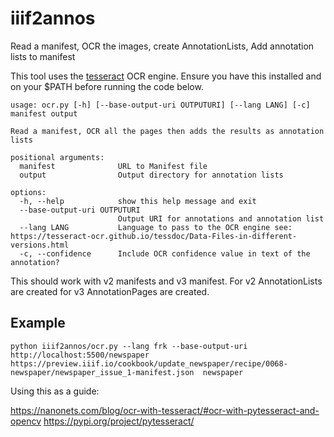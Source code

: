 # iiif2annos
Read a manifest, OCR the images, create AnnotationLists, Add annotation lists to manifest

This tool uses the [tesseract](https://tesseract-ocr.github.io/) OCR engine. Ensure you have this installed and on your $PATH before running the code below. 

```
usage: ocr.py [-h] [--base-output-uri OUTPUTURI] [--lang LANG] [-c] manifest output

Read a manifest, OCR all the pages then adds the results as annotation lists

positional arguments:
  manifest              URL to Manifest file
  output                Output directory for annotation lists

options:
  -h, --help            show this help message and exit
  --base-output-uri OUTPUTURI
                        Output URI for annotations and annotation list
  --lang LANG           Language to pass to the OCR engine see: https://tesseract-ocr.github.io/tessdoc/Data-Files-in-different-versions.html
  -c, --confidence      Include OCR confidence value in text of the annotation?
```

This should work with v2 manifests and v3 manifest. For v2 AnnotationLists are created for v3 AnnotationPages are created. 

## Example

```
python iiif2annos/ocr.py --lang frk --base-output-uri http://localhost:5500/newspaper https://preview.iiif.io/cookbook/update_newspaper/recipe/0068-newspaper/newspaper_issue_1-manifest.json  newspaper
```


Using this as a guide:

https://nanonets.com/blog/ocr-with-tesseract/#ocr-with-pytesseract-and-opencv 
https://pypi.org/project/pytesseract/